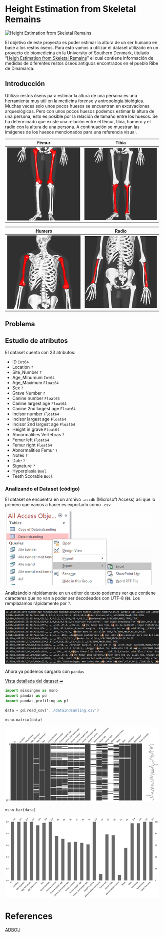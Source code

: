 # Height Estimation from Skeletal Remains 
 
![Height Estimation from Skeletal
Remains](./2_src/img/banner.jpg) 

El objetivo de este proyecto es poder estimar la altura de un ser humano en base a los restos óseos. Para esto vamos a utilizar el dataset utilizado en un  proyecto de biomedicina en la University of Southern Denmark, titulado “[Heigh Estimation from Skeletal Remains](http://www.adbou.dk/fileadmin/adbou/projektopgaver/ADBOU_linear_regression_Mette_Wodx.pdf)” el cual contiene información de medidas de diferentes restos óseos antiguos encontrados en el pueblo Ribe de Dinamarca.

## Introducción

Utilizar restos óseos para estimar la altura de una persona es una herramienta muy util en la medicina forense y antropología biológica. Muchas veces solo unos pocos huesos se encuentran en excavaciones arqueológicas. Pero con unos pocos huesos podemos estimar la altura de una persona, esto es posible por la relación de tamaño entre los huesos. Se ha determinado que existe una relación entre el fémur, tibia, humero y el radio con la altura de una persona. A continuación se muestran las imágenes de los huesos mencionados para una referencia visual.

| Fémur | Tibia |
| :---: | :---: |
|![Fémur](./2_src/img/femur.gif)|![Tibia](./2_src/img/tibia.gif)|

| Humero | Radio |
| :---: | :---: |
|![Humero](./2_src/img/humerus.gif)|![Radio](./2_src/img/radius.gif)|

## Problema



## Estudio de atributos

El dataset cuenta con 23 atributos:

* ID `Int64`
* Location `?`
* Site_Number `?`
* Age_Minumum `Int64`
* Age_Maximum `Float64`
* Sex `?`
* Grave Number `?`
* Canine number `Float64`
* Canine largest age `Float64`
* Canine 2nd largest age `Float64`
* Incisor number `Float64`
* Incisor largest age `Float64`
* Incisor 2nd largest age `Float64`
* Height in grave `Float64`
* Abnormalities Vertebras `?`
* Femur left `Float64`
* Femur right `Float64`
* Abnormalities Femur `?`
* Notes `?`
* Date `?`
* Signature `?`
* Hyperplasia `Bool`
* Teeth Scorable `Bool`



### Analizando el Dataset (código)

El dataset se encuentra en un archivo `.accdb` (Microsoft Access) asi que lo primero que vamos a hacer es exportarlo como `.csv`

![Acces DB](./2_src/img/accesdb.png)

Analizándolo rápidamente en un editor de texto podemos ver que contiene caracteres que no van a poder ser decodeados con UTF-8 (`�`). Los remplazamos rápidamente por `?`.

![UTF-8 Error](./2_src/img/utf8Error.png)

Ahora ya podemos cargarlo con `pandas`

[Vista detallada del dataset ➡](./2_src/pf_overview.html)



```python
import missingno as msno
import pandas as pd
import pandas_profiling as pf
```


```python
data = pd.read_csv('../dataindsamling.csv')
```


```python
msno.matrix(data)
```


![png](./2_src/img/output_2_1.png)



```python
msno.bar(data)
```


![png](./2_src/img/output_3_1.png)


# References
[ADBOU](http://www.adbou.dk/fileadmin/adbou/projektopgaver/ADBOU_linear_regression_Mette_Wodx.pdf)